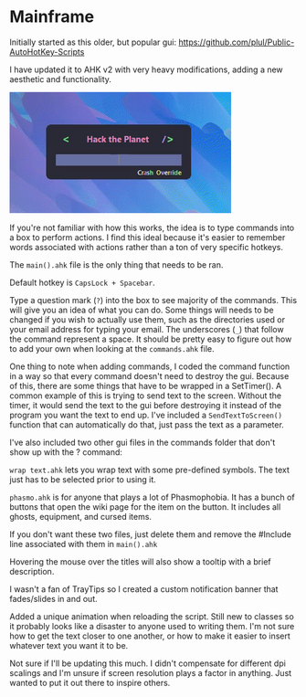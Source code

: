 # Mainframe

Initially started as this older, but popular gui: https://github.com/plul/Public-AutoHotKey-Scripts

I have updated it to AHK v2 with very heavy modifications, adding a new aesthetic and functionality.

![](https://github.com/CrashGit/Mainframe/blob/main/gui.gif)

If you're not familiar with how this works, the idea is to type commands into a box to perform actions. I find this ideal because it's easier to remember words associated with actions rather than a ton of very specific hotkeys.

The `main().ahk` file is the only thing that needs to be ran.

Default hotkey is `CapsLock + Spacebar`.

Type a question mark (`?`) into the box to see majority of the commands. This will give you an idea of what you can do. Some things will needs to be changed if you wish to actually use them, such as the  directories used or your email address for typing your email. The underscores (`_`) that follow the command represent a space. It should be pretty easy to figure out how to add your own when looking at the `commands.ahk` file.

One thing to note when adding commands, I coded the command function in a way so that every command doesn't need to destroy the gui. Because of this, there are some things that have to be wrapped in a SetTimer(). A common example of this is trying to send text to the screen. Without the timer, it would send the text to the gui before destroying it instead of the program you want the text to end up. I've included a `SendTextToScreen()` function that can automatically do that, just pass the text as a parameter.

I've also included two other gui files in the commands folder that don't show up with the ? command:

`wrap text.ahk` lets you wrap text with some pre-defined symbols. The text just has to be selected prior to using it.

`phasmo.ahk` is for anyone that plays a lot of Phasmophobia. It has a bunch of buttons that open the wiki page for the item on the button. It includes all ghosts, equipment, and cursed items.

If you don't want these two files, just delete them and remove the #Include line associated with them in `main().ahk`

Hovering the mouse over the titles will also show a tooltip with a brief description.

I wasn't a fan of TrayTips so I created a custom notification banner that fades/slides in and out.

Added a unique animation when reloading the script. Still new to classes so it probably looks like a disaster to anyone used to writing them. I'm not sure how to get the text closer to one another, or how to make it easier to insert whatever text you want it to be.

Not sure if I'll be updating this much. I didn't compensate for different dpi scalings and I'm unsure if screen resolution plays a factor in anything. Just wanted to put it out there to inspire others.
